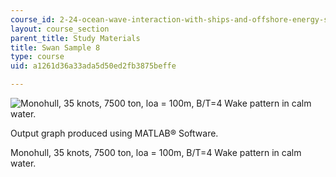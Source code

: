 ```yaml
---
course_id: 2-24-ocean-wave-interaction-with-ships-and-offshore-energy-systems-13-022-spring-2002
layout: course_section
parent_title: Study Materials
title: Swan Sample 8
type: course
uid: a1261d36a33ada5d50ed2fb3875beffe

---
```


![Monohull, 35 knots, 7500 ton, loa = 100m, B/T=4 Wake pattern in calm water.](/courses/mechanical-engineering/2-24-ocean-wave-interaction-with-ships-and-offshore-energy-systems-13-022-spring-2002/study-materials/cat_swan1.gif)

Output graph produced using MATLAB® Software.

Monohull, 35 knots, 7500 ton, loa = 100m, B/T=4 Wake pattern in calm water.